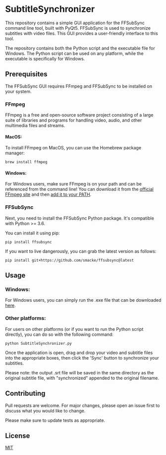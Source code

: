 # SubtitleSynchronizer

This repository contains a simple GUI application for the FFSubSync command line tool, built with PyQt5. FFSubSync is used to synchronize subtitles with video files. This GUI provides a user-friendly interface to this tool.

The repository contains both the Python script and the executable file for Windows. The Python script can be used on any platform, while the executable is specifically for Windows.

## Prerequisites

The FFSubSync GUI requires FFmpeg and FFSubSync to be installed on your system.

### FFmpeg

FFmpeg is a free and open-source software project consisting of a large suite of libraries and programs for handling video, audio, and other multimedia files and streams. 

#### MacOS:

To install FFmpeg on MacOS, you can use the Homebrew package manager:

```brew install ffmpeg```

#### Windows:

For Windows users, make sure FFmpeg is on your path and can be referenced from the command line! You can download it from the [official FFmpeg site](https://ffmpeg.org/download.html) and then [add it to your PATH](https://www.wikihow.com/Install-FFmpeg-on-Windows).

### FFSubSync

Next, you need to install the FFSubSync Python package. It's compatible with Python >= 3.6.

You can install it using pip:

```pip install ffsubsync```

If you want to live dangerously, you can grab the latest version as follows:

```pip install git+https://github.com/smacke/ffsubsync@latest```

## Usage

### Windows:

For Windows users, you can simply run the .exe file that can be downloaded [here](https://drive.google.com/uc?export=download&id=1lJLQKLXT1vyP3bhHfYZbW_LmAlHawPX9).

### Other platforms:

For users on other platforms (or if you want to run the Python script directly), you can do so with the following command:

```python SubtitleSynchronizer.py```

Once the application is open, drag and drop your video and subtitle files into the appropriate boxes, then click the 'Sync' button to synchronize your subtitles.

Please note: the output .srt file will be saved in the same directory as the original subtitle file, with "synchronized" appended to the original filename.

## Contributing

Pull requests are welcome. For major changes, please open an issue first to discuss what you would like to change.

Please make sure to update tests as appropriate.

## License

[MIT](https://choosealicense.com/licenses/mit/)
